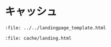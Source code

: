 # キャッシュ

```{raw} html
:file: ../../landingpage_template.html
```
```{raw} html
:file: cache/landing.html
```